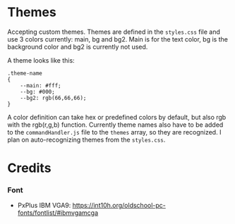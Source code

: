 # Themes

Accepting custom themes.
Themes are defined in the `styles.css` file and use 3 colors currently: main, bg and bg2.
Main is for the text color, bg is the background color and bg2 is currently not used.

A theme looks like this:
```
.theme-name
{
    --main: #fff;
    --bg: #000;
    --bg2: rgb(66,66,66);
}
```
A color definition can take hex or predefined colors by default, but also rgb with the rgb(r,g,b) function. Currently theme names also have to be added to the `commandHandler.js` file to the `themes` array, so they are recognized. I plan on auto-recognizing themes from the `styles.css`.

# Credits

### Font
* PxPlus IBM VGA9: https://int10h.org/oldschool-pc-fonts/fontlist/#ibmvgamcga
